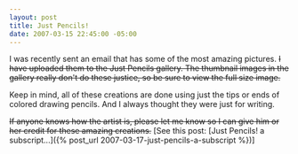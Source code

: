 ```yaml
---
layout: post
title: Just Pencils!
date: 2007-03-15 22:45:00 -05:00
---
```


I was recently sent an email that has some of the most amazing pictures. ~~I have uploaded them to the Just Pencils gallery. The thumbnail images in the gallery really don't do these justice, so be sure to view the full size image.~~

Keep in mind, all of these creations are done using just the tips or ends of colored drawing pencils. And I always thought they were just for writing.

~~If anyone knows how the artist is, please let me know so I can give him or her credit for these amazing creations.~~ [See this post: [Just Pencils! a subscript...]({% post_url 2007-03-17-just-pencils-a-subscript %})]
